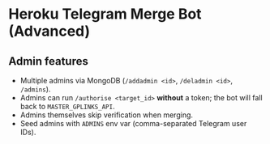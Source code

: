 # Heroku Telegram Merge Bot (Advanced)


## Admin features
- Multiple admins via MongoDB (`/addadmin <id>`, `/deladmin <id>`, `/admins`).
- Admins can run `/authorise <target_id>` **without** a token; the bot will fall back to `MASTER_GPLINKS_API`.
- Admins themselves skip verification when merging.
- Seed admins with `ADMINS` env var (comma-separated Telegram user IDs).
